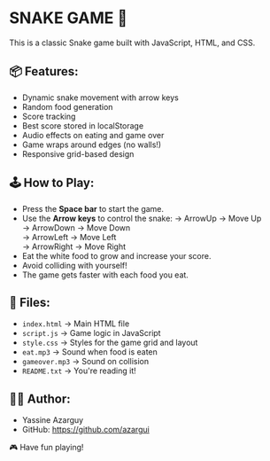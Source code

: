 SNAKE GAME 🐍
============

This is a classic Snake game built with JavaScript, HTML, and CSS.

📦 Features:
------------
- Dynamic snake movement with arrow keys
- Random food generation
- Score tracking
- Best score stored in localStorage
- Audio effects on eating and game over
- Game wraps around edges (no walls!)
- Responsive grid-based design

🕹 How to Play:
---------------
- Press the **Space bar** to start the game.
- Use the **Arrow keys** to control the snake:
  → ArrowUp    → Move Up  
  → ArrowDown  → Move Down  
  → ArrowLeft  → Move Left  
  → ArrowRight → Move Right
- Eat the white food to grow and increase your score.
- Avoid colliding with yourself!
- The game gets faster with each food you eat.

📁 Files:
---------
- `index.html`   → Main HTML file
- `script.js`    → Game logic in JavaScript
- `style.css`    → Styles for the game grid and layout
- `eat.mp3`      → Sound when food is eaten
- `gameover.mp3` → Sound on collision
- `README.txt`   → You're reading it!

👨‍💻 Author:
------------
- Yassine Azarguy
- GitHub: https://github.com/azargui

🎮 Have fun playing!
